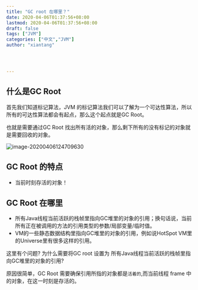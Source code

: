 ```yaml
---
title: "GC root 在哪里？"
date: 2020-04-06T01:37:56+08:00
lastmod: 2020-04-06T01:37:56+08:00
draft: false
tags: ["JVM"]
categories: ["中文","JVM"]
author: "xiantang"




---
```






## 什么是GC Root

首先我们知道标记算法，JVM 的标记算法我们可以了解为一个可达性算法，所以所有的可达性算法都会有起点，那么这个起点就是GC Root。

也就是需要通过GC Root 找出所有活的对象，那么剩下所有的没有标记的对象就是需要回收的对象。

![image-20200406124709630](https://tva1.sinaimg.cn/large/00831rSTly1gdjy7qsfg9j30w60cc47s.jpg)

## GC Root 的特点

* 当前时刻存活的对象！



## GC Root 在哪里

* 所有Java线程当前活跃的栈帧里指向GC堆里的对象的引用；换句话说，当前所有正在被调用的方法的引用类型的参数/局部变量/临时值。
* VM的一些静态数据结构里指向GC堆里的对象的引用，例如说HotSpot VM里的Universe里有很多这样的引用。



这里有个问题? 为什么需要将GC root 设置为 所有Java线程当前活跃的栈帧里指向GC堆里的对象的引用? 

原因很简单，GC Root 需要确保引用所指的对象都是`活着的`,而当前线程 frame 中的对象，在这一时刻是存活的。

